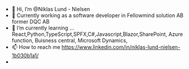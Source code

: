 - 👋 Hi, I’m @Niklas Lund - Nielsen
- 👀 Currently working as a software developer in Fellowmind solution AB former DQC AB
- 🌱 I’m currently learning ... React,Python,TypeScript,SPFX,C#,Javascript,Blazor,SharePoint, Azure function, Buisness central, Microsoft Dynamics, 
- 📫 How to reach me https://www.linkedin.com/in/niklas-lund-nielsen-1b030b1a1/
- 

